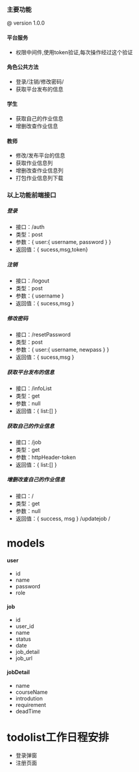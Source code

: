 

### 主要功能
@ version 1.0.0
#### 平台服务
- 权限中间件,使用token验证,每次操作经过这个验证
#### 角色公共方法
- 登录/注销/修改密码/
- 获取平台发布的信息
#### 学生
- 获取自己的作业信息
- 增删改查作业信息
#### 教师
- 修改/发布平台的信息
- 获取作业信息列
- 增删改查作业信息列
- 打包作业信息列下载
### 以上功能前端接口
##### 登录
- 接口：/auth
- 类型：post
- 参数：{ user:{ username, password } }
- 返回值：{ sucess,msg,token}
##### 注销
- 接口：/logout
- 类型：post
- 参数：{ username }
- 返回值：{ sucess,msg }
##### 修改密码
- 接口：/resetPassword
- 类型：post
- 参数：{ user:{ username, newpass } }
- 返回值：{ sucess,msg }

##### 获取平台发布的信息
- 接口：/infoList
- 类型：get
- 参数：null
- 返回值：{ list:[] }
##### 获取自己的作业信息
- 接口：/job
- 类型：get
- 参数：httpHeader-token
- 返回值：{ list:[] }

##### 增删改查自己的作业信息
- 接口：/
- 类型：get
- 参数：null
- 返回值：{ success, msg }
/updatejob
/

# models
#### user
- id
- name
- password
- role
#### job
- id
- user_id
- name
- status
- date
- job_detail
- job_url
#### jobDetail
- name
- courseName
- introdution
- requirement
- deadTime
# todolist工作日程安排

- 登录弹窗
- 注册页面
